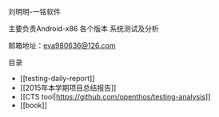 刘明明-一铭软件

主要负责Android-x86 各个版本 系统测试及分析

邮箱地址：eva980636@126.com

目录
* [[testing-daily-report]]
* [[2015年本学期项目总结报告]]
* [[CTS tool|https://github.com/openthos/testing-analysis]]
* [[book]]
